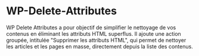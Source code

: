 # WP-Delete-Attributes
WP Delete Attributes a pour objectif de simplifier le nettoyage de vos contenus en éliminant les attributs HTML superflus. Il ajoute une action groupée, intitulée "Supprimer les attributs HTML", qui permet de nettoyer les articles et les pages en masse, directement depuis la liste des contenus.
